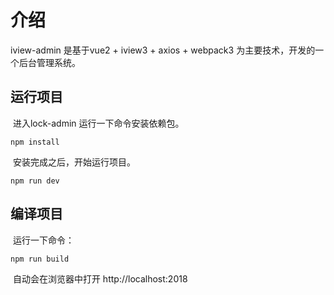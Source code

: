 # 介绍
  iview-admin 是基于vue2 + iview3 + axios + webpack3 为主要技术，开发的一个后台管理系统。</br>
## 运行项目
  进入lock-admin 运行一下命令安装依赖包。
```
npm install
```
  安装完成之后，开始运行项目。
```
npm run dev 
```
## 编译项目
  运行一下命令：
```
npm run build
```
  自动会在浏览器中打开 http://localhost:2018

